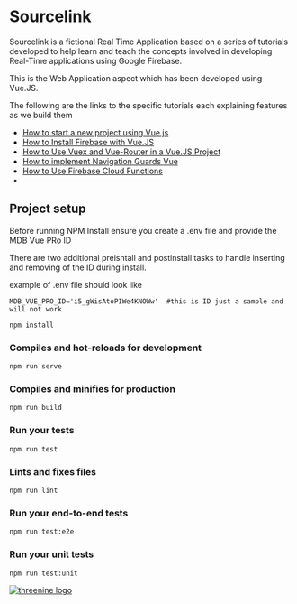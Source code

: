 # Sourcelink 

 Sourcelink is a fictional Real Time Application based on a series of tutorials developed 
 to help learn and teach the concepts involved in developing Real-Time applications using
 Google Firebase.
 
 This is the Web Application aspect which has been developed using Vue.JS.
 
 The following are the links to the specific tutorials each explaining features as we build them
 
 * [How to start a new project using Vue.js](https://garywoodfine.com/how-to-start-a-new-project-using-vue-js/)
 * [How to Install Firebase with Vue.JS](https://garywoodfine.com/how-to-install-firebase-with-vue-js/)
 * [How to Use Vuex and Vue-Router in a Vue.JS Project](https://garywoodfine.com/using-vuex-and-vue-router-in-a-vue-project/)
 * [How to implement Navigation Guards Vue](https://garywoodfine.com/how-to-implement-navigation-guards-vue/)
 * [How to Use Firebase Cloud Functions](https://garywoodfine.com/how-to-use-firebase-cloud-functions/)
 *
## Project setup
Before running NPM Install ensure you create a .env file and provide the MDB Vue PRo ID

There are two additional preisntall and postinstall tasks to handle inserting and removing 
of the ID during install.

example of .env file should look like

```dotenv
MDB_VUE_PRO_ID='i5_gWisAtoP1We4KNOWw'  #this is ID just a sample and will not work
```


```
npm install
```
### Compiles and hot-reloads for development
```
npm run serve
```
### Compiles and minifies for production
```
npm run build
```
### Run your tests
```
npm run test
```
### Lints and fixes files
```
npm run lint
```

### Run your end-to-end tests
```
npm run test:e2e
```

### Run your unit tests
```
npm run test:unit
```

[![threenine logo](http://static.threenine.co.uk/img/github_footer.png)](https://threenine.co.uk/)


